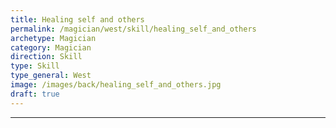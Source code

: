 ```yaml
---
title: Healing self and others
permalink: /magician/west/skill/healing_self_and_others
archetype: Magician
category: Magician
direction: Skill
type: Skill
type_general: West
image: /images/back/healing_self_and_others.jpg
draft: true
---
```


---
